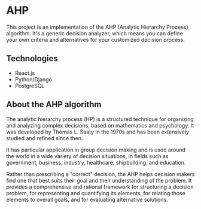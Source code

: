 # AHP #

This project is an implementation of the AHP (Analytic Hierarchy Process) algorithm. It's a generic decision analyzer, which means you can define your own criteria and alternatives for your customized decision process.

## Technologies ##

* React.js
* Python/Django
* PostgreSQL

## About the AHP algorithm ##

The analytic hierarchy process (HP) is a structured technique for organizing and analyzing complex decisions, based on mathematics and psychology. It was developed by Thomas L. Saaty in the 1970s and has been extensively studied and refined since then.

It has particular application in group decision making and is used around the world in a wide variety of decision situations, in fields such as government, business, industry, healthcare, shipbuilding, and education.

Rather than prescribing a "correct" decision, the AHP helps decision makers find one that best suits their goal and their understanding of the problem. It provides a comprehensive and rational framework for structuring a decision problem, for representing and quantifying its elements, for relating those elements to overall goals, and for evaluating alternative solutions.
